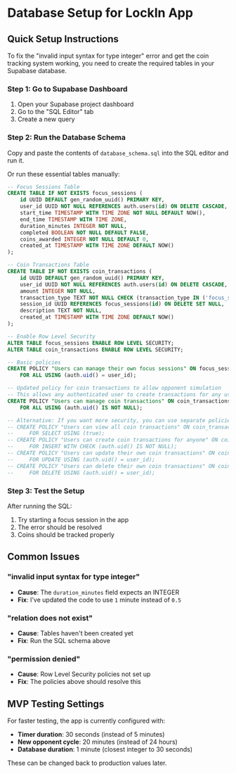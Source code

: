 # Database Setup for LockIn App

## Quick Setup Instructions

To fix the "invalid input syntax for type integer" error and get the coin tracking system working, you need to create the required tables in your Supabase database.

### Step 1: Go to Supabase Dashboard
1. Open your Supabase project dashboard
2. Go to the "SQL Editor" tab
3. Create a new query

### Step 2: Run the Database Schema
Copy and paste the contents of `database_schema.sql` into the SQL editor and run it.

Or run these essential tables manually:

```sql
-- Focus Sessions Table
CREATE TABLE IF NOT EXISTS focus_sessions (
    id UUID DEFAULT gen_random_uuid() PRIMARY KEY,
    user_id UUID NOT NULL REFERENCES auth.users(id) ON DELETE CASCADE,
    start_time TIMESTAMP WITH TIME ZONE NOT NULL DEFAULT NOW(),
    end_time TIMESTAMP WITH TIME ZONE,
    duration_minutes INTEGER NOT NULL,
    completed BOOLEAN NOT NULL DEFAULT FALSE,
    coins_awarded INTEGER NOT NULL DEFAULT 0,
    created_at TIMESTAMP WITH TIME ZONE DEFAULT NOW()
);

-- Coin Transactions Table  
CREATE TABLE IF NOT EXISTS coin_transactions (
    id UUID DEFAULT gen_random_uuid() PRIMARY KEY,
    user_id UUID NOT NULL REFERENCES auth.users(id) ON DELETE CASCADE,
    amount INTEGER NOT NULL,
    transaction_type TEXT NOT NULL CHECK (transaction_type IN ('focus_session', 'social_penalty', 'bonus', 'other')),
    session_id UUID REFERENCES focus_sessions(id) ON DELETE SET NULL,
    description TEXT NOT NULL,
    created_at TIMESTAMP WITH TIME ZONE DEFAULT NOW()
);

-- Enable Row Level Security
ALTER TABLE focus_sessions ENABLE ROW LEVEL SECURITY;
ALTER TABLE coin_transactions ENABLE ROW LEVEL SECURITY;

-- Basic policies
CREATE POLICY "Users can manage their own focus sessions" ON focus_sessions
    FOR ALL USING (auth.uid() = user_id);

-- Updated policy for coin transactions to allow opponent simulation
-- This allows any authenticated user to create transactions for any user (needed for opponent simulation)
CREATE POLICY "Users can manage coin transactions" ON coin_transactions
    FOR ALL USING (auth.uid() IS NOT NULL);

-- Alternative: If you want more security, you can use separate policies:
-- CREATE POLICY "Users can view all coin transactions" ON coin_transactions
--     FOR SELECT USING (true);
-- CREATE POLICY "Users can create coin transactions for anyone" ON coin_transactions  
--     FOR INSERT WITH CHECK (auth.uid() IS NOT NULL);
-- CREATE POLICY "Users can update their own coin transactions" ON coin_transactions
--     FOR UPDATE USING (auth.uid() = user_id);
-- CREATE POLICY "Users can delete their own coin transactions" ON coin_transactions
--     FOR DELETE USING (auth.uid() = user_id);
```

### Step 3: Test the Setup
After running the SQL:
1. Try starting a focus session in the app
2. The error should be resolved
3. Coins should be tracked properly

## Common Issues

### "invalid input syntax for type integer"
- **Cause**: The `duration_minutes` field expects an INTEGER
- **Fix**: I've updated the code to use `1` minute instead of `0.5`

### "relation does not exist"
- **Cause**: Tables haven't been created yet
- **Fix**: Run the SQL schema above

### "permission denied"
- **Cause**: Row Level Security policies not set up
- **Fix**: The policies above should resolve this

## MVP Testing Settings

For faster testing, the app is currently configured with:
- **Timer duration**: 30 seconds (instead of 5 minutes)
- **New opponent cycle**: 20 minutes (instead of 24 hours)
- **Database duration**: 1 minute (closest integer to 30 seconds)

These can be changed back to production values later. 